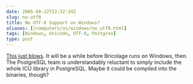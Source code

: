 ```yaml
--- 
date: 2005-08-22T22:52:24Z
slug: no-utf8
title: No UTF-8 Support on Windows?
aliases: [/computers/os/windows/no_utf8.html]
tags: [Windows, Unicode, UTF-8, Postgres]
type: post
---
```


[This just blows]. It will be a while before Bricolage runs on Windows, then.
The PostgreSQL team is understandably reluctant to simply include the whole ICU
library in PostgreSQL. Maybe it could be compiled into the binaries, though?

  [This just blows]: http://pginstaller.projects.postgresql.org/faq/FAQ_windows.html#2.6
    "PostgreSQL Windows FAQ: Why can't I select Unicode as an encoding?"
